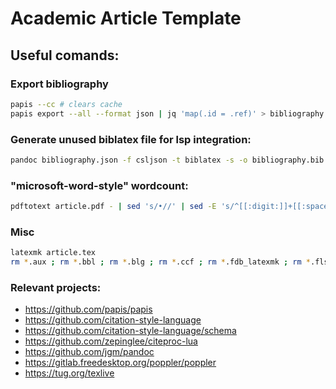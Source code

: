 # Academic Article Template

## Useful comands:

### Export bibliography
```bash
papis --cc # clears cache
papis export --all --format json | jq 'map(.id = .ref)' > bibliography.json
```
### Generate unused biblatex file for lsp integration:
```bash
pandoc bibliography.json -f csljson -t biblatex -s -o bibliography.bib --verbose
```

### "microsoft-word-style" wordcount:
```bash
pdftotext article.pdf - | sed 's/•//' | sed -E 's/^[[:digit:]]+[[:space:]]*$//' | wc -w
```

### Misc
```bash
latexmk article.tex
rm *.aux ; rm *.bbl ; rm *.blg ; rm *.ccf ; rm *.fdb_latexmk ; rm *.fls ; rm *.log ; rm *.out ; rm *.synctex.gz
```

### Relevant projects:
- https://github.com/papis/papis
- https://github.com/citation-style-language
- https://github.com/citation-style-language/schema
- https://github.com/zepinglee/citeproc-lua
- https://github.com/jgm/pandoc
- https://gitlab.freedesktop.org/poppler/poppler
- https://tug.org/texlive
